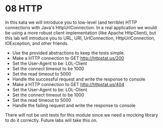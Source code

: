 08 HTTP
=======
In this kata we will introduce you to low-level (and terrible) HTTP connections with Java's HttpUrlConnection.  In a
real application we would be using a more robust client implementation (like Apache HttpClient), but this lab will
introduce you to URL, URI, UrlConnection, HttpUrlConnection, IOException, and other friends.

* Use the provided abstractions to keep the tests simple.
* Make a HTTP connection to GET http://httpstat.us/200
* Set the User-Agent to be: LOL-Client
* Set the connect timeout to be 1000
* Set the read timeout to 5000
* Handle the successful request and write the response to console
* Make a HTTP connection to GET http://httpstat.us/404
* Set the User-Agent to be: LOL-Client
* Set the connect timeout to be 1000
* Set the read timeout to 5000
* Handle the failing request and write the response to console

There will not be unit tests for this module since we need a mocking library to do it correctly.  Future labs will
take this on.
